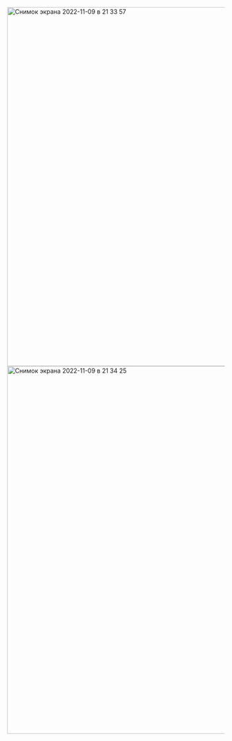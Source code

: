<img width="831" alt="Снимок экрана 2022-11-09 в 21 33 57" src="https://user-images.githubusercontent.com/104140571/200924906-ea64ab48-bb18-480f-8ca5-e58314498a67.png">
<img width="851" alt="Снимок экрана 2022-11-09 в 21 34 25" src="https://user-images.githubusercontent.com/104140571/200924931-1da69150-43d4-4883-be21-858d60502bac.png">
